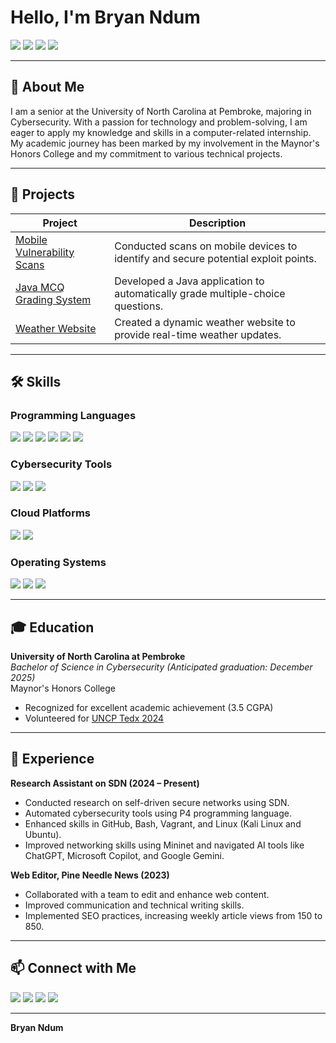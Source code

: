 # Hello, I'm Bryan Ndum
<a href="https://www.linkedin.com/in/bryan-ndum-99488b23a/"><img src="https://img.shields.io/badge/-LinkedIn-0072b1?&style=for-the-badge&logo=linkedin&logoColor=white" /></a>
<a href="mailto:Ndumbaba@gmail.com"><img src="https://img.shields.io/badge/-Email-D14836?&style=for-the-badge&logo=gmail&logoColor=white" /></a>
<a href="tel:+19842747193"><img src="https://img.shields.io/badge/-Phone-25D366?&style=for-the-badge&logo=whatsapp&logoColor=white" /></a>
<a href="https://www.instagram.com/Bryan_nbn/"><img src="https://img.shields.io/badge/-Instagram-E4405F?&style=for-the-badge&logo=instagram&logoColor=white" /></a>

---

## 🚀 About Me
I am a senior at the University of North Carolina at Pembroke, majoring in Cybersecurity. With a passion for technology and problem-solving, I am eager to apply my knowledge and skills in a computer-related internship. My academic journey has been marked by my involvement in the Maynor's Honors College and my commitment to various technical projects.

---

## 🔬 Projects

| Project                                         | Description         |
|-------------------------------------------------|----------------------|
| [Mobile Vulnerability Scans](https://github.com/your-github-username/mobile-vulnerability-scans) | Conducted scans on mobile devices to identify and secure potential exploit points. |
| [Java MCQ Grading System](https://github.com/Bryan-Ndum/Java-MCQ-Grading-System/tree/main) | Developed a Java application to automatically grade multiple-choice questions. |
| [Weather Website](https://github.com/your-github-username/weather-website) | Created a dynamic weather website to provide real-time weather updates. |

---

## 🛠️ Skills

### Programming Languages
<div>
    <img src="https://img.shields.io/badge/-Java-007396?&style=for-the-badge&logo=java&logoColor=white" />
    <img src="https://img.shields.io/badge/-JavaScript-F7DF1E?&style=for-the-badge&logo=javascript&logoColor=black" />
    <img src="https://img.shields.io/badge/-CSS-1572B6?&style=for-the-badge&logo=css3&logoColor=white" />
    <img src="https://img.shields.io/badge/-HTML-E34F26?&style=for-the-badge&logo=html5&logoColor=white" />
    <img src="https://img.shields.io/badge/-BASH-4EAA25?&style=for-the-badge&logo=gnu-bash&logoColor=white" />
    <img src="https://img.shields.io/badge/-Python-3776AB?&style=for-the-badge&logo=python&logoColor=white" />
</div>

### Cybersecurity Tools
<div>
    <img src="https://img.shields.io/badge/-Vulnerability_Management-4D4D4D?&style=for-the-badge&logo=security&logoColor=white" />
    <img src="https://img.shields.io/badge/-SIEM-000000?&style=for-the-badge&logo=security&logoColor=white" />
    <img src="https://img.shields.io/badge/-Incident_Response-E4405F?&style=for-the-badge&logo=security&logoColor=white" />
</div>

### Cloud Platforms
<div>
    <img src="https://img.shields.io/badge/-AWS-232F3E?&style=for-the-badge&logo=amazon-aws&logoColor=white" />
    <img src="https://img.shields.io/badge/-Azure-0078D4?&style=for-the-badge&logo=microsoft-azure&logoColor=white" />
</div>

### Operating Systems
<div>
    <img src="https://img.shields.io/badge/-Windows-0078D6?&style=for-the-badge&logo=windows&logoColor=white" />
    <img src="https://img.shields.io/badge/-Linux-FCC624?&style=for-the-badge&logo=linux&logoColor=black" />
    <img src="https://img.shields.io/badge/-MacOS-000000?&style=for-the-badge&logo=apple&logoColor=white" />
</div>

---

## 🎓 Education

**University of North Carolina at Pembroke**  
*Bachelor of Science in Cybersecurity (Anticipated graduation: December 2025)*  
Maynor's Honors College  
- Recognized for excellent academic achievement (3.5 CGPA)
- Volunteered for [UNCP Tedx 2024](https://www.linkedin.com/feed/update/urn:li:activity:7188624003454971906/)

---

## 💼 Experience

**Research Assistant on SDN (2024 – Present)**  
- Conducted research on self-driven secure networks using SDN.
- Automated cybersecurity tools using P4 programming language.
- Enhanced skills in GitHub, Bash, Vagrant, and Linux (Kali Linux and Ubuntu).
- Improved networking skills using Mininet and navigated AI tools like ChatGPT, Microsoft Copilot, and Google Gemini.

**Web Editor, Pine Needle News (2023)**  
- Collaborated with a team to edit and enhance web content.
- Improved communication and technical writing skills.
- Implemented SEO practices, increasing weekly article views from 150 to 850.

---

## 📫 Connect with Me

<a href="https://www.linkedin.com/in/bryan-ndum-99488b23a/"><img src="https://img.shields.io/badge/-LinkedIn-0072b1?&style=for-the-badge&logo=linkedin&logoColor=white" /></a>
<a href="mailto:Ndumbaba@gmail.com"><img src="https://img.shields.io/badge/-Email-D14836?&style=for-the-badge&logo=gmail&logoColor=white" /></a>
<a href="tel:+19842747193"><img src="https://img.shields.io/badge/-Phone-25D366?&style=for-the-badge&logo=whatsapp&logoColor=white" /></a>
<a href="https://www.instagram.com/Bryan_nbn/"><img src="https://img.shields.io/badge/-Instagram-E4405F?&style=for-the-badge&logo=instagram&logoColor=white" /></a>

---

**Bryan Ndum**


